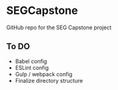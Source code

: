 # SEGCapstone

GitHub repo for the SEG Capstone project

## To DO

- Babel config
- ESLint config
- Gulp / webpack config
- Finalize directory structure
